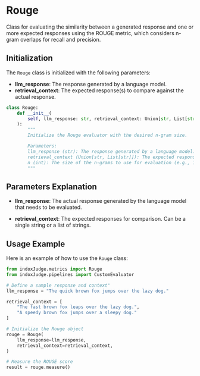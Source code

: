# Rouge

Class for evaluating the similarity between a generated response and one or more expected responses using the ROUGE metric, which considers n-gram overlaps for recall and precision.

## Initialization

The `Rouge` class is initialized with the following parameters:

- **llm_response**: The response generated by a language model.
- **retrieval_context**: The expected response(s) to compare against the actual response.

```python
class Rouge:
    def __init__(
        self, llm_response: str, retrieval_context: Union[str, List[str]], n: int = 1
    ):
        """
        Initialize the Rouge evaluator with the desired n-gram size.

        Parameters:
        llm_response (str): The response generated by a language model.
        retrieval_context (Union[str, List[str]]): The expected response(s) to compare against the actual response.
        n (int): The size of the n-grams to use for evaluation (e.g., 1 for unigrams, 2 for bigrams, etc.).
        """
```
## Parameters Explanation

- **llm_response**: The actual response generated by the language model that needs to be evaluated.

- **retrieval_context**: The expected responses for comparison. Can be a single string or a list of strings.


## Usage Example

Here is an example of how to use the `Rouge` class:

```python
from indoxJudge.metrics import Rouge
from indoxJudge.pipelines import CustomEvaluator

# Define a sample response and context"
llm_response = "The quick brown fox jumps over the lazy dog."

retrieval_context = [
    "The fast brown fox leaps over the lazy dog.",
    "A speedy brown fox jumps over a sleepy dog."
]

# Initialize the Rouge object
rouge = Rouge(
    llm_response=llm_response,
    retrieval_context=retrieval_context,
)

# Measure the ROUGE score
result = rouge.measure()
```